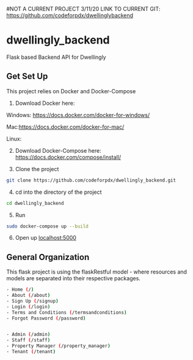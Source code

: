 #NOT A CURRENT PROJECT 3/11/20
LINK TO CURRENT GIT: https://github.com/codeforpdx/dwellinglybackend


# dwellingly_backend

Flask based Backend API for Dwellingly 

## Get Set Up
This project relies on Docker and Docker-Compose 

1) Download Docker here:

Windows: https://docs.docker.com/docker-for-windows/

Mac:https://docs.docker.com/docker-for-mac/ 

Linux:

2) Download Docker-Compose here:
https://docs.docker.com/compose/install/


3) Clone the project

```bash
git clone https://github.com/codeforpdx/dwellingly_backend.git
```

4) cd into the directory of the project

```bash
cd dwellingly_backend
```

5) Run 

```bash
sudo docker-compose up --build 

```

6) Open up [localhost:5000](http://localhost:5000)

## General Organization

This flask project is using the flaskRestful model - where resources and models are separated into their respective packages. 

```bash
- Home (/)
- About (/about)
- Sign Up (/signup)
- Login (/login)
- Terms and Conditions (/termsandconditions)
- Forgot Password (/password)


- Admin (/admin)
- Staff (/staff)
- Property Manager (/property_manager)
- Tenant (/tenant)
```



